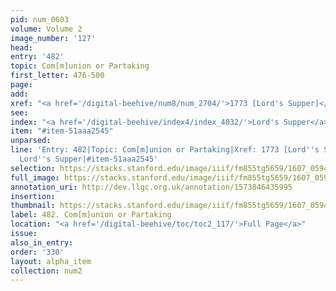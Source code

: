 ```yaml
---
pid: num_0603
volume: Volume 2
image_number: '127'
head:
entry: '482'
topic: Com[m]union or Partaking
first_letter: 476-500
page:
add:
xref: "<a href='/digital-beehive/num8/num_2704/'>1773 [Lord's Supper]</a>"
see:
index: "<a href='/digital-beehive/index4/index_4032/'>Lord's Supper</a>"
item: "#item-51aaa2545"
unparsed:
line: 'Entry: 482|Topic: Com[m]union or Partaking|Xref: 1773 [Lord''s Supper]|Index:
  Lord''s Supper|#item-51aaa2545'
selection: https://stacks.stanford.edu/image/iiif/fm855tg5659/1607_0594/357,3824,2996,1284/full/0/default.jpg
full_image: https://stacks.stanford.edu/image/iiif/fm855tg5659/1607_0594/full/full/0/default.jpg
annotation_uri: http://dev.llgc.org.uk/annotation/1573846435995
insertion:
thumbnail: https://stacks.stanford.edu/image/iiif/fm855tg5659/1607_0594/357,3824,600,180/250,/0/default.jpg
label: 482. Com[m]union or Partaking
location: "<a href='/digital-beehive/toc/toc2_117/'>Full Page</a>"
issue:
also_in_entry:
order: '330'
layout: alpha_item
collection: num2
---
```

